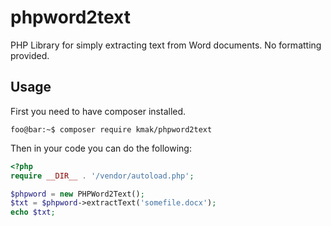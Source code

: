 # phpword2text
PHP Library for simply extracting text from Word documents. No formatting provided.

## Usage
First you need to have composer installed.

```console
foo@bar:~$ composer require kmak/phpword2text
```

Then in your code you can do the following:

```php
<?php
require __DIR__ . '/vendor/autoload.php';

$phpword = new PHPWord2Text();
$txt = $phpword->extractText('somefile.docx');
echo $txt;
```
